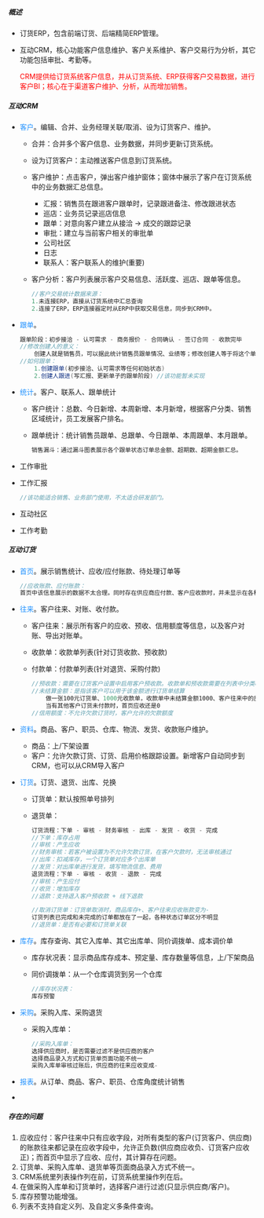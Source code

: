 ##### 概述

- 订货ERP，包含前端订货、后端精简ERP管理。
- 互动CRM，核心功能客户信息维护、客户关系维护、客户交易行为分析，其它功能包括审批、考勤等。

  <font color="red">CRM提供给订货系统客户信息，并从订货系统、ERP获得客户交易数据，进行客户BI；核心在于渠道客户维护、分析，从而增加销售。</font>

##### 互动CRM

- <font color=" #1E90FF">客户</font>。编辑、合并、业务经理关联/取消、设为订货客户、维护。

  - 合并：合并多个客户信息、业务数据，并同步更新订货系统。

  - 设为订货客户：主动推送客户信息到订货系统。

  - 客户维护：点击客户，弹出客户维护窗体；窗体中展示了客户在订货系统中的业务数据汇总信息。

    - 汇报：销售员在跟进客户跟单时，记录跟进备注、修改跟进状态
    - 巡店：业务员记录巡店信息
    - 跟单：对意向客户建立从接洽 -> 成交的跟踪记录
    - 审批：建立与当前客户相关的审批单
    - 公司社区
    - 日志
    - 联系人：客户联系人的维护(重要)

  - 客户分析：客户列表展示客户交易信息、活跃度、巡店、跟单等信息。

    ~~~c#
    //客户交易统计数据来源：
    1.未连接ERP，直接从订货系统中汇总查询
    2.连接了ERP，ERP连接器定时从ERP中获取交易信息，同步到CRM中。
    ~~~

- <font color=" #1E90FF">跟单</font>。

  ~~~c#
  跟单阶段：初步接洽 - 认可需求 - 商务报价 - 合同确认 - 签订合同 - 收款完毕
  //修改创建人的意义：
      创建人就是销售员，可以据此统计销售员跟单情况、业绩等；修改创建人等于将这个单子移交给其他销售员。
  //如何跟单：
      1.创建跟单(初步接洽、认可需求等任何初始状态)
      2.创建人跟进(写汇报、更新单子的跟单阶段) //该功能暂未实现
  ~~~

- <font color=" #1E90FF">统计</font>。客户、联系人、跟单统计

  - 客户统计：总数、今日新增、本周新增、本月新增，根据客户分类、销售区域统计，员工发展客户排名。

  - 跟单统计：统计销售员跟单、总跟单、今日跟单、本周跟单、本月跟单。

    ~~~c#
    销售漏斗：通过漏斗图表展示各个跟单状态订单总金额、超期数、超期金额汇总。
    ~~~

- 工作审批

- 工作汇报

  ~~~c#
  //该功能适合销售、业务部门使用，不太适合研发部门。
  ~~~

- 互动社区

- 工作考勤

##### 互动订货

- <font color=" #1E90FF">首页</font>。展示销售统计、应收/应付账款、待处理订单等

  ~~~c#
  //应收账款、应付账款：
  首页中该信息展示的数据不太合理。同时存在供应商应付款、客户应收款时，并未显示在各种栏位上，而是做了加法，将结果放在其中一项上。
  ~~~

- <font color=" #1E90FF">往来</font>。客户往来、对账、收付款。

  - 客户往来：展示所有客户的应收、预收、信用额度等信息，以及客户对账、导出对账单。

  - 收款单：收款单列表(针对订货收款、预收款)

  - 付款单：付款单列表(针对退货、采购付款)

    ~~~c#
    //预收款：需要在订货客户设置中启用客户预收款。收款单和预收款需要在列表中分类吗？
    //未结算金额：是指该客户可以用于该金额进行订货单结算
        做一张100元订货单、1000元收款单，收款单中未结算金额1000、客户往来中的应收-900、首页应收0、首页应付900。意思是系统支持先有收款单，再通过收款单的结算功能结算订货单，而各个地方应收应付的显示比较难理解。
        当有其他客户订货未付款时，首页应收还是0
    //信用额度：不允许欠款订货时，客户允许的欠款额度
    ~~~

- <font color=" #1E90FF">资料</font>。商品、客户、职员、仓库、物流、发货、收款账户维护。

  - 商品：上/下架设置
  - 客户：允许欠款订货、订货、启用价格跟踪设置。新增客户自动同步到CRM，也可以从CRM导入客户

- <font color=" #1E90FF">订货</font>。订货、退货、出库、兑换

  - 订货单：默认按照单号排列

  - 退货单：

    ~~~c#
    订货流程：下单 - 审核 - 财务审核 - 出库 - 发货 - 收货 - 完成
    //下单：库存占用
    //审核：产生应收
    //财务审核：若客户被设置为不允许欠款订货，在客户欠款时，无法审核通过
    //出库：扣减库存，一个订货单对应多个出库单
    //发货：对出库单进行发货，填写物流信息、费用
    退货流程：下单 - 审核 - 收货 - 退款 - 完成
    //审核：产生应付
    //收货：增加库存
    //退款：支持退入客户预收款 + 线下退款
    ~~~

    ~~~c#
    //取消订货单：订货单取消时，商品库存+、客户往来应收账款变为-
    订货列表已完成和未完成的订单都放在了一起，各种状态订单区分不明显
    //退货单：是否有必要和订货单关联
    ~~~

- <font color=" #1E90FF">库存</font>。库存查询、其它入库单、其它出库单、同价调拨单、成本调价单

  - 库存状况表：显示商品库存成本、预定量、库存数量等信息，上/下架商品

  - 同价调拨单：从一个仓库调货到另一个仓库

    ~~~c#
    //库存状况表：
    库存预警
    ~~~

- <font color=" #1E90FF">采购</font>。采购入库、采购退货

  - 采购入库单：

    ~~~c#
    //采购入库单：
    选择供应商时，是否需要过滤不是供应商的客户
    选择商品录入方式和订货单页面功能不统一
    采购入库单审核过账后，供应商的往来应收变成-
    ~~~

- <font color=" #1E90FF">报表</font>。从订单、商品、客户、职员、仓库角度统计销售

- 

##### 存在的问题

1. 应收应付：客户往来中只有应收字段，对所有类型的客户(订货客户、供应商)的账款往来都记录在应收字段中，允许正负数(供应商应收负、订货客户应收正)；而首页中显示了应收、应付，其计算存在问题。
2. 订货单、采购入库单、退货单等页面商品录入方式不统一。
3. CRM系统里列表操作列在前，订货系统里操作列在后。
4. 在做采购入库单和订货单时，选择客户进行过滤(只显示供应商/客户)。
5. 库存预警功能增强。
6. 列表不支持自定义列、及自定义多条件查询。